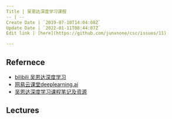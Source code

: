 ```yaml
---
Title | 吴恩达深度学习课程
-- | --
Create Date | `2019-07-18T14:04:08Z`
Update Date | `2022-01-11T08:44:07Z`
Edit link | [here](https://github.com/junxnone/csc/issues/11)

---
```

## Refernece
- [bilibili 吴恩达深度学习](https://www.bilibili.com/video/av22563834?from=search&seid=8124734686966044648)
- [网易云课堂deeplearning.ai](https://mooc.study.163.com/university/deeplearning_ai#/c)
- [吴恩达深度学习课程笔记及资源](https://github.com/fengdu78/deeplearning_ai_books)

## Lectures


